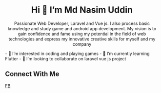 <h1 align="center">Hi 👋 I’m Md Nasim Uddin</h1>

<p align="center">Passionate Web Developer, Laravel and Vue js. I also process basic knowledge and study game and android app development. My vision is to gain confidence and fame using my 
potential in the field of web technologies and express my innovative creative skills for myself and my company</p>
- 👀 I’m interested in coding and playing games
- 🌱 I’m currently learning Flutter
- 💞️ I’m looking to collaborate on laravel vue js project

<h2>Connect With Me</h2>
<a href="https://facebook.com/nasimahmed.eng">FB</a>
<!---
Nasim25/Nasim25 is a ✨ special ✨ repository because its `README.md` (this file) appears on your GitHub profile.
You can click the Preview link to take a look at your changes.
--->


